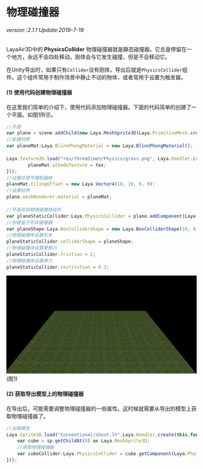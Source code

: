 # 物理碰撞器

###### *version :2.1.1   Update:2019-7-19*

 LayaAir3D中的 **PhysicsCollider** 物理碰撞器就是静态碰撞器。它总是停留在一个地方，永远不会四处移动。刚体会与它发生碰撞，但是不会移动它。

在Unity导出时，如果只有`Collider`没有刚体，导出后就是`PhysicsCollider`组件。这个组件常用于制作场景中静止不动的物体，或者常用于设置为触发器。

#### (1) 使用代码创建物理碰撞器

在这里我们简单的介绍下，使用代码添加物理碰撞器。下面的代码简单的创建了一个平面。如图1所示。

```typescript
//平面
var plane = scene.addChild(new Laya.MeshSprite3D(Laya.PrimitiveMesh.createPlane(10, 10, 10, 10))) as Laya.MeshSprite3D;
//新建材质
var planeMat:Laya.BlinnPhongMaterial = new Laya.BlinnPhongMaterial();

Laya.Texture2D.load("res/threeDimen/Physics/grass.png", Laya.Handler.create(this, function(tex:Laya.Texture2D) {
    	planeMat.albedoTexture = tex;
}));
//设置纹理平铺和偏移
planeMat.tilingOffset = new Laya.Vector4(10, 10, 0, 0);
//设置材质
plane.meshRenderer.material = planeMat;

//平面添加物理碰撞体组件
var planeStaticCollider:Laya.PhysicsCollider = plane.addComponent(Laya.PhysicsCollider);
//创建盒子形状碰撞器
var planeShape:Laya.BoxColliderShape = new Laya.BoxColliderShape(10, 0, 10);
//物理碰撞体设置形状
planeStaticCollider.colliderShape = planeShape;
//物理碰撞体设置摩擦力
planeStaticCollider.friction = 2;
//物理碰撞体设置弹力
planeStaticCollider.restitution = 0.3;
```

![](img/1.png)<br>(图1)

#### (2) 获取导出模型上的物理碰撞器

在导出后，可能需要调整物理碰撞器的一些属性。这时候就需要从导出的模型上获取物理碰撞器了。

```typescript
//加载模型
Laya.Sprite3D.load("Conventional/shoot.lh",Laya.Handler.create(this,function(sp:Laya.Sprite3D){
    var cube = sp.getChildAt(0) as Laya.MeshSprite3D;
    //获取物理碰撞器
    var cubeCollider:Laya.PhysicsCollider = cube.getComponent(Laya.PhysicsCollider);
}));
```


